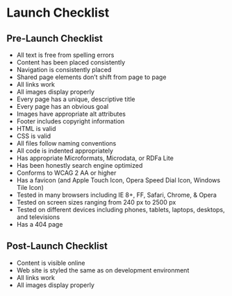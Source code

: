 # Launch Checklist

## Pre-Launch Checklist

- All text is free from spelling errors
- Content has been placed consistently
- Navigation is consistently placed
- Shared page elements don’t shift from page to page
- All links work
- All images display properly
- Every page has a unique, descriptive title
- Every page has an obvious goal
- Images have appropriate alt attributes
- Footer includes copyright information
- HTML is valid
- CSS is valid
- All files follow naming conventions
- All code is indented appropriately
- Has appropriate Microformats, Microdata, or RDFa Lite
- Has been honestly search engine optimized
- Conforms to WCAG 2 AA or higher
- Has a favicon (and Apple Touch Icon, Opera Speed Dial Icon, Windows Tile Icon)
- Tested in many browsers including IE 8+, FF, Safari, Chrome, & Opera
- Tested on screen sizes ranging from 240 px to 2500 px
- Tested on different devices including phones, tablets, laptops, desktops, and televisions
- Has a 404 page

## Post-Launch Checklist

- Content is visible online
- Web site is styled the same as on development environment
- All links work
- All images display properly
